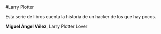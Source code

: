 #Larry Plotter

Esta serie de libros cuenta la historia de un hacker de los que hay pocos.

**Miguel Ángel Vélez**, Larry Plotter Lover
